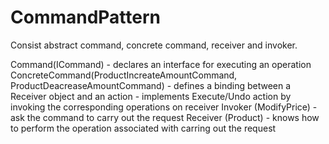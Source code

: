 # CommandPattern
Consist abstract command, concrete command, receiver and invoker.


Command(ICommand)
	- declares an interface for executing an operation
ConcreteCommand(ProductIncreateAmountCommand, ProductDeacreaseAmountCommand)
	- defines a binding between a Receiver object and an action
	- implements Execute/Undo action by invoking the corresponding operations on receiver
Invoker (ModifyPrice)
	- ask the command to carry out the request
Receiver (Product)
	- knows how to perform the operation associated with carring out the request